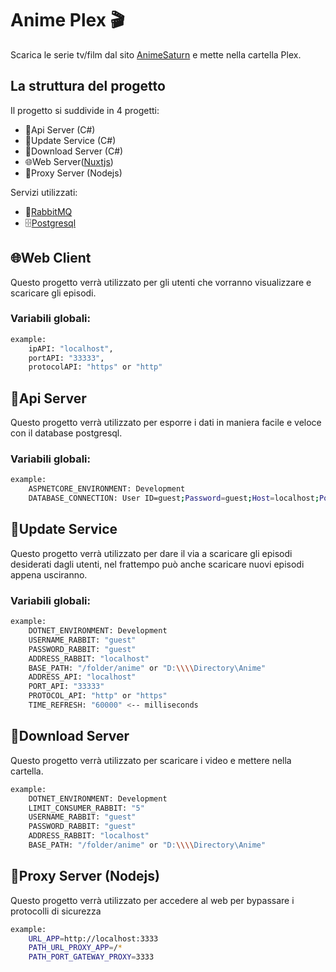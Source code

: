 # Anime Plex 🎬
Scarica le serie tv/film dal sito [AnimeSaturn](https://www.animesaturn.it/) e mette nella cartella Plex.

## La struttura del progetto
Il progetto si suddivide in 4 progetti:
- 🧮Api Server (C#)
- 💾Update Service (C#)
- 📩Download Server (C#)
- 🌐Web Server([Nuxtjs](https://nuxtjs.org/))
- 🧱︎Proxy Server (Nodejs)

Servizi utilizzati:
- 🐰[RabbitMQ](https://www.rabbitmq.com/)
- 🗄[Postgresql](https://www.postgresql.org/)

## 🌐Web Client
Questo progetto verrà utilizzato per gli utenti che vorranno visualizzare e scaricare gli episodi.
### Variabili globali:
```sh
example:
    ipAPI: "localhost",
    portAPI: "33333",
    protocolAPI: "https" or "http"
```

## 🧮Api Server
Questo progetto verrà utilizzato per esporre i dati in maniera facile e veloce con il database postgresql.
### Variabili globali:
```sh
example:
    ASPNETCORE_ENVIRONMENT: Development
    DATABASE_CONNECTION: User ID=guest;Password=guest;Host=localhost;Port=33333;Database=db;
```
## 💾Update Service
Questo progetto verrà utilizzato per dare il via a scaricare gli episodi desiderati dagli utenti, nel frattempo può anche scaricare nuovi episodi appena usciranno.
### Variabili globali:
```sh
example:
    DOTNET_ENVIRONMENT: Development
    USERNAME_RABBIT: "guest"
    PASSWORD_RABBIT: "guest"
    ADDRESS_RABBIT: "localhost"
    BASE_PATH: "/folder/anime" or "D:\\\\Directory\Anime"
    ADDRESS_API: "localhost"
    PORT_API: "33333"
    PROTOCOL_API: "http" or "https"
    TIME_REFRESH: "60000" <-- milliseconds
```

## 📩Download Server
Questo progetto verrà utilizzato per scaricare i video e mettere nella cartella.
```sh
example:
    DOTNET_ENVIRONMENT: Development
    LIMIT_CONSUMER_RABBIT: "5"
    USERNAME_RABBIT: "guest"
    PASSWORD_RABBIT: "guest"
    ADDRESS_RABBIT: "localhost"
    BASE_PATH: "/folder/anime" or "D:\\\\Directory\Anime"
```

## 🧱︎Proxy Server (Nodejs)
Questo progetto verrà utilizzato per accedere al web per bypassare i protocolli di sicurezza
```sh
example:
    URL_APP=http://localhost:3333
    PATH_URL_PROXY_APP=/*
    PATH_PORT_GATEWAY_PROXY=3333
```